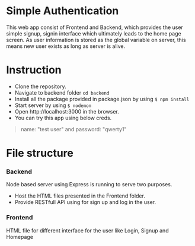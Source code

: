 # Simple Authentication
This web app consist of Frontend and Backend, which provides the user simple signup, signin interface which ultimately leads to the home page screen. As user information is stored as the global variable on server, this means new user exists as long as server is alive.

# Instruction
- Clone the repository.
- Navigate to backend folder ```cd backend ```
- Install all the package provided in package.json by using ```$ npm install ```
- Start server by using ```$ nodemon```
- Open http://localhost:3000 in the browser.
- You can try this app using below creds.
> name: "test user" and password: "qwerty1"

# File structure
### Backend
Node based server using Express is running to serve two purposes.
- Host the HTML files presented in the Frontend folder.
- Provide RESTfull API using for sign up and log in the user.

### Frontend
HTML file for different interface for the user like Login, Signup and Homepage